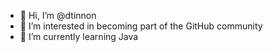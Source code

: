 - 👋 Hi, I’m @dtinnon
- 👀 I’m interested in becoming part of the GitHub community
- 🌱 I’m currently learning Java

<!---
dtinnon/dtinnon is a ✨ special ✨ repository because its `README.md` (this file) appears on your GitHub profile.
You can click the Preview link to take a look at your changes.
--->
